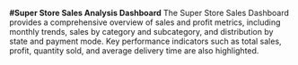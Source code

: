 **#Super Store Sales Analysis Dashboard**
The Super Store Sales Dashboard provides a comprehensive overview of sales and profit metrics, including monthly trends, sales by category and subcategory, and distribution by state and payment mode.
Key performance indicators such as total sales, profit, quantity sold, and average delivery time are also highlighted.
